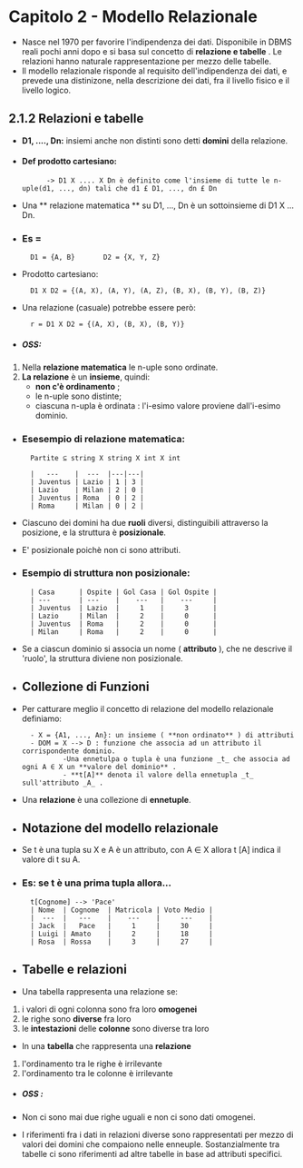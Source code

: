 # Capitolo 2 - Modello Relazionale
- Nasce nel 1970 per favorire l'indipendenza dei dati. Disponibile in DBMS reali pochi anni dopo e si basa sul concetto di **relazione e tabelle** .
  Le relazioni hanno naturale rappresentazione per mezzo delle tabelle. 
- Il modello relazionale risponde al requisito dell'indipendenza dei dati, e prevede una distinizone, nella descrizione dei dati, fra il livello fisico
  e il livello logico.

## 2.1.2 Relazioni e tabelle 
- **D1, ...., Dn:** insiemi anche non distinti sono detti **domini** della relazione. 
- #### Def prodotto cartesiano: 
            -> D1 X .... X Dn è definito come l'insieme di tutte le n-uple(d1, ..., dn) tali che d1 £ D1, ..., dn £ Dn 
- Una ** relazione matematica ** su D1, ..., Dn è un sottoinsieme di D1 X ... Dn.
- ### Es = 
        D1 = {A, B}       D2 = {X, Y, Z}
- Prodotto cartesiano: 

        D1 X D2 = {(A, X), (A, Y), (A, Z), (B, X), (B, Y), (B, Z)}
- Una relazione (casuale) potrebbe essere però: 

        r = D1 X D2 = {(A, X), (B, X), (B, Y)}

- ##### OSS: 
1) Nella **relazione matematica** le n-uple sono ordinate.
2) **La relazione** è un **insieme**, quindi:
   - **non c'è ordinamento** ;
   - le n-uple sono distinte; 
   - ciascuna n-upla è ordinata : l'i-esimo valore proviene dall'i-esimo dominio.

- ### Esesempio di relazione matematica: 

        Partite ⊆ string X string X int X int 

        |   ---    |  ---  |---|---|
        | Juventus | Lazio | 1 | 3 |
        | Lazio    | Milan | 2 | 0 |
        | Juventus | Roma  | 0 | 2 |
        | Roma     | Milan | 0 | 2 |
- Ciascuno dei domini ha due **ruoli** diversi, distinguibili attraverso la posizione, e la struttura è **posizionale**.
- E' posizionale poichè non ci sono attributi.

- ### Esempio di struttura non posizionale: 

        | Casa      | Ospite | Gol Casa | Gol Ospite |
        | ---       | ---    |    ---   |    ---     |
        | Juventus  | Lazio  |     1    |     3      |
        | Lazio     | Milan  |     2    |     0      |
        | Juventus  | Roma   |     2    |     0      |
        | Milan     | Roma   |     2    |     0      |
- Se a ciascun dominio si associa un nome ( **attributo** ), che ne descrive il 'ruolo', la struttura diviene non posizionale.
- ## Collezione di Funzioni
- Per catturare meglio il concetto di relazione del modello relazionale definiamo: 

        - X = {A1, ..., An}: un insieme ( **non ordinato** ) di attributi 
        - DOM = X --> D : funzione che associa ad un attributo il corrispondente dominio.
                -Una ennetulpa o tupla è una funzione _t_ che associa ad ogni A ∈ X un **valore del dominio** .
                - **t[A]** denota il valore della ennetupla _t_ sull'attributo _A_ .

- Una **relazione** è una collezione di **ennetuple**.
- ## Notazione del modello relazionale 
- Se t è una tupla su X e A è un attributo, con A ∈ X allora t [A] indica il valore di t su A.
- ### Es: se t è una prima tupla allora...
            
        t[Cognome] --> 'Pace'
        | Nome  | Cognome  | Matricola | Voto Medio |
        |  ---  |   ---    |    ---    |     ---    | 
        | Jack  |   Pace   |     1     |     30     |
        | Luigi | Amato    |     2     |     18     |
        | Rosa  | Rossa    |     3     |     27     |

- ## Tabelle e relazioni 
- Una tabella rappresenta una relazione se:
 1) i valori di ogni colonna sono fra loro **omogenei** 
 2) le righe sono **diverse** fra loro 
 3) le **intestazioni** delle **colonne** sono diverse tra loro 

- In una **tabella** che rappresenta una **relazione**
 1) l'ordinamento tra le righe è irrilevante
 2) l'ordinamento tra le colonne è irrilevante 
- ##### OSS :
- Non ci sono mai due righe uguali e non ci sono dati omogenei.

- I riferimenti fra i dati in relazioni diverse sono rappresentati per mezzo di valori dei domini che compaiono nelle enneuple. Sostanzialmente tra 
  tabelle ci sono riferimenti ad altre tabelle in base ad attributi specifici.

